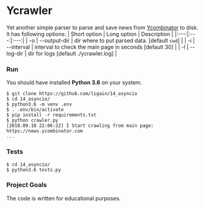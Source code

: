 # Ycrawler
Yet another simple parser to parse and save news from [Ycombinator](https://news.ycombinator.com) to disk.
It has following options:
| Short option | Long option | Description |
|:---:|:---:|:---:|
| -o | --output-dir | dir where to put parsed data. [default `cwd`] |
| -i | --interval | interval to check the main page in seconds [default 30] |
| -l | --log-dir | dir for logs [default ./ycrawler.log] |

### Run
You should have installed **Python 3.6** on your system.
```
$ git clone https://github.com/ligain/14_asyncio
$ cd 14_asyncio/
$ python3.6 -m venv .env
$ . .env/bin/activate
$ pip install -r requirements.txt
$ python crawler.py
[2018.09.10 22:06:22] I Start crawling from main page: https://news.ycombinator.com
...
```
### Tests
```
$ cd 14_asyncio/
$ python3.6 tests.py
```

### Project Goals
The code is written for educational purposes.